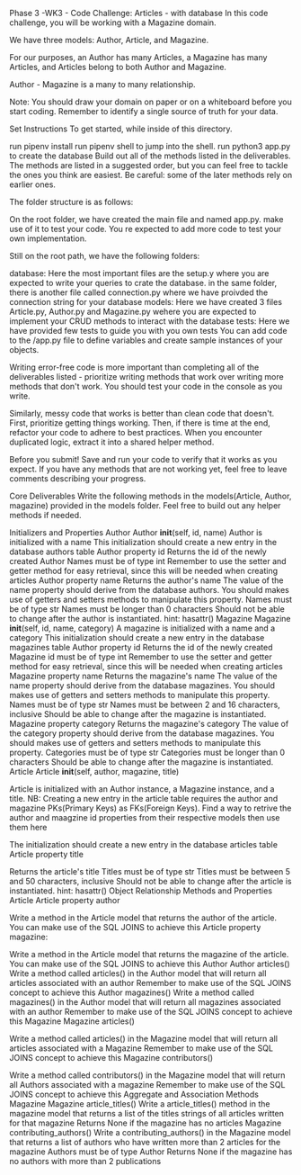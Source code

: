 Phase 3 -WK3 - Code Challenge: Articles - with database
In this code challenge, you will be working with a Magazine domain.

We have three models: Author, Article, and Magazine.

For our purposes, an Author has many Articles, a Magazine has many Articles, and Articles belong to both Author and Magazine.

Author - Magazine is a many to many relationship.

Note: You should draw your domain on paper or on a whiteboard before you start coding. Remember to identify a single source of truth for your data.

Set Instructions
To get started, while inside of this directory.

run pipenv install
run pipenv shell to jump into the shell.
run python3 app.py to create the database
Build out all of the methods listed in the deliverables. The methods are listed in a suggested order, but you can feel free to tackle the ones you think are easiest. Be careful: some of the later methods rely on earlier ones.

The folder structure is as follows:

On the root folder, we have created the main file and named app.py. make use of it to test your code. You re expected to add more code to test your own implementation.

Still on the root path, we have the following folders:

database: Here the most important files are the setup.y where you are expected to write your queries to crate the database. in the same folder, there is another file called connection.py where we have proivded the connection string for your database
models: Here we have created 3 files Article.py, Author.py and Magazine.py wehere you are expected to implement your CRUD methods to interact with the database
tests: Here we have provided few tests to guide you with you own tests
You can add code to the /app.py file to define variables and create sample instances of your objects.

Writing error-free code is more important than completing all of the deliverables listed - prioritize writing methods that work over writing more methods that don't work. You should test your code in the console as you write.

Similarly, messy code that works is better than clean code that doesn't. First, prioritize getting things working. Then, if there is time at the end, refactor your code to adhere to best practices. When you encounter duplicated logic, extract it into a shared helper method.

Before you submit! Save and run your code to verify that it works as you expect. If you have any methods that are not working yet, feel free to leave comments describing your progress.

Core Deliverables
Write the following methods in the models(Article, Author, magazine) provided in the models folder. Feel free to build out any helper methods if needed.

Initializers and Properties
Author
Author __init__(self, id, name)
Author is initialized with a name
This initialization should create a new entry in the database authors table
Author property id
Returns the id of the newly created Author
Names must be of type int
Remember to use the setter and getter method for easy retrieval, since this will be needed when creating articles
Author property name
Returns the author's name
The value of the name property should derive from the database authors. You should makes use of getters and setters methods to manipulate this property.
Names must be of type str
Names must be longer than 0 characters
Should not be able to change after the author is instantiated.
hint: hasattr()
Magazine
Magazine __init__(self, id, name, category)
A magazine is initialized with a name and a category
This initialization should create a new entry in the database magazines table
Author property id
Returns the id of the newly created Magazine
id must be of type int
Remember to use the setter and getter method for easy retrieval, since this will be needed when creating articles
Magazine property name
Returns the magazine's name
The value of the name property should derive from the database magazines. You should makes use of getters and setters methods to manipulate this property.
Names must be of type str
Names must be between 2 and 16 characters, inclusive
Should be able to change after the magazine is instantiated.
Magazine property category
Returns the magazine's category
The value of the category property should derive from the database magazines. You should makes use of getters and setters methods to manipulate this property.
Categories must be of type str
Categories must be longer than 0 characters
Should be able to change after the magazine is instantiated.
Article
Article __init__(self, author, magazine, title)

Article is initialized with an Author instance, a Magazine instance, and a title.
NB: Creating a new entry in the article table requires the author and magazine PKs(Primary Keys) as FKs(Foreign Keys). Find a way to retrive the author and maagzine id properties from their respective models then use them here

The initialization should create a new entry in the database articles table
Article property title

Returns the article's title
Titles must be of type str
Titles must be between 5 and 50 characters, inclusive
Should not be able to change after the article is instantiated.
hint: hasattr()
Object Relationship Methods and Properties
Article
Article property author

Write a method in the Article model that returns the author of the article.
You can make use of the SQL JOINS to achieve this
Article property magazine:

Write a method in the Article model that returns the magazine of the article.
You can make use of the SQL JOINS to achieve this
Author
Author articles()
Write a method called articles() in the Author model that will return all articles associated with an author
Remember to make use of the SQL JOINS concept to achieve this
Author magazines()
Write a method called magazines() in the Author model that will return all magazines associated with an author
Remember to make use of the SQL JOINS concept to achieve this
Magazine
Magazine articles()

Write a method called articles() in the Magazine model that will return all articles associated with a Magazine
Remember to make use of the SQL JOINS concept to achieve this
Magazine contributors()

Write a method called contributors() in the Magazine model that will return all Authors associated with a magazine
Remember to make use of the SQL JOINS concept to achieve this
Aggregate and Association Methods
Magazine
Magazine article_titles()
Write a article_titles() method in the magazine model that returns a list of the titles strings of all articles written for that magazine
Returns None if the magazine has no articles
Magazine contributing_authors()
Write a contributing_authors() in the Magazine model that returns a list of authors who have written more than 2 articles for the magazine
Authors must be of type Author
Returns None if the magazine has no authors with more than 2 publications
